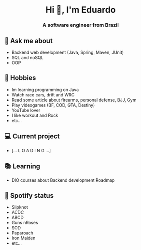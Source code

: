 <h1 align="center">Hi 👋, I'm Eduardo</h1>
<h3 align="center">A software engineer from Brazil</h3>

## 💬 Ask me about
- Backend web development (Java, Spring, Maven, JUnit)
- SQL and noSQL
- OOP

## 📅 Hobbies
- Im learning programming on Java
- Watch race cars, drift and WRC
- Read some article about firearms, personal defense, BJJ, Gym
- Play videogames (BF, COD, GTA, Destiny)
- YouTube lover
- I like workout and Rock
- etc...

## 💻 Current project
- [... L O A D I N G ...]

## 📚 Learning
- DIO courses about Backend development Roadmap

## 🎵 Spotify status

- Slipknot
- ACDC
- ABCD
- Guns nRoses
- SOD
- Paparoach
- Iron Maiden
- etc...

<!-- <div id = "some_issues">
  <p>It is a little list of problems you can face while implementing this kind of stuff</p>
  <ul id = "problem_list">
    <li>
      Github tend to cache anonymized URL, so you should visit this link if you have problem with image cache.
      https://docs.github.com/es/github/authenticating-to-github/about-anonymized-image-urls
    </li>
    <li>
      When you wrap your HTML in SVG/foreignObject maybe nothing show up. You can solve this issue visiting this link.
      https://stackoverflow.com/questions/13848039/svg-foreignobject-contents-do-not-display-unless-plain-text
    </li>
  </ul>
</div> -->
